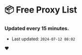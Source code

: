 # :package: Free Proxy List
### Updated every 15 minutes.

- Last updated: `2024-07-12 08:02`

:heart:
